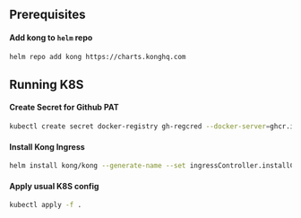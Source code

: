 
## Prerequisites


#### Add kong to `helm` repo

```bash
helm repo add kong https://charts.konghq.com
```


## Running K8S

#### Create Secret for Github PAT

```bash
kubectl create secret docker-registry gh-regcred --docker-server=ghcr.io --docker-username=nakarinh14 --docker-password=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
```


#### Install Kong Ingress

```bash
helm install kong/kong --generate-name --set ingressController.installCRDs=false
```


#### Apply usual K8S config

```bash
kubectl apply -f .
```

